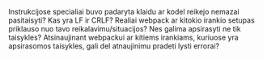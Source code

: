 Instrukcijose specialiai buvo padaryta klaidu ar kodel reikejo nemazai pasitaisyti?
Kas yra LF ir CRLF?
Realiai webpack ar kitokio irankio setupas priklauso nuo tavo reikalavimu/situacijos? Nes galima apsirasyti ne tik taisykles?
Atsinaujinant webpackui ar kitiems irankiams, kuriuose yra apsirasomos taisykles, gali del atnaujinimu pradeti lysti errorai?